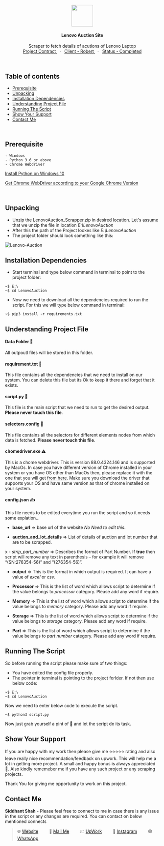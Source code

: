 
<p align="center">
    <img src="https://user-images.githubusercontent.com/59141234/93002341-ff261d00-f553-11ea-874d-19ab5cb1068f.png" height="70px" />
</p>
<h4 align="center">
    Lenovo Auction Site
</h4>
<p align="center">
    Scraper to fetch details of acutions of Lenovo Laptop
    <br />
    <a href="https://www.upwork.com/ab/f/contracts/26121831">
        Project Contract
    </a>
    &nbsp;&nbsp;·&nbsp;&nbsp;
    <a href="#">
        Client - Robert
    </a>
    &nbsp;&nbsp;·&nbsp;&nbsp;
    <a href="#">
        Status - Completed
    </a>
</p>

<br />

<!-- Details of Content -->
## Table of contents

 * [Prerequisite](#Prerequisite)
 * [Unpacking](#Unpacking)
 * [Installation Dependencies](#Installation-Dependencies)
 * [Understanding Project File](#Understanding-Project-File)
 * [Running The Script](#Running-The-Script)
 * [Show Your Support](#Show-Your-Support)
 * [Contact Me](#Contact-Me)

<br />

<!-- Prerequisite -->
## Prerequisite
    - Windows
    - Python 3.6 or above
    - Chrome Webdriver

[Install Python on Windows 10](https://phoenixnap.com/kb/how-to-install-python-3-windows)

[Get Chrome WebDriver according to your Google Chrome Version](https://chromedriver.chromium.org/downloads)

<br />

<!-- Unpacking -->
## Unpacking
 - Unzip the LenovoAuction_Scrapper.zip in desired location. Let's assume that we unzip the file in location *E:\LenovoAuction*
 - After this the path of the Project lookes like *E:\LenovoAuction*
 - The project folder should look something like this:

![Lenovo-Auction](https://user-images.githubusercontent.com/59141234/106892475-21daed00-6712-11eb-83f7-3eba48682f14.png)


<!-- Instalation -->
## Installation Dependencies
 - Start terminal and type below command in terminal to point to the project folder:

 ```
 ~$ E:\
 ~$ cd LenovoAuction
 ```

 - Now we need to download all the dependencies required to run the script. For this we will type below command in terminal:

 ```
 ~$ pip3 install -r requirements.txt
 ```


<!-- Understanding File -->
## Understanding Project File

#### Data Folder 🚫
All outpoutl files will be stored in this folder.

#### requirement.txt 🚫
This file contains all the dependencies that we need to install on our system. You can delete this file but its Ok to keep it there and forget that it exists.

#### script.py 🚫
This file is the main script that we need to run to get the desired output. **Please never touch this file**.

#### selectors.config 🚫
This file contains all the selectors for different elements nodes from which data is fetched. **Please never touch this file**.

#### chomedriver.exe ⚠️
This is a chome webdriver. This is version 88.0.4324.146 and is supported by MacOs. In case you have different version of Chrome installed in your system or you have OS other than MacOs then, please replace it with the one that you will get [from here](https://chromedriver.chromium.org/downloads). Make sure you download the driver that supports your OS and have same version as that of chrome installed on your system.

#### config.json ✍️
This file needs to be edited everytime you run the script and so it needs some explation...

 - **base_url** => base url of the website *No Need to edit this*.

 - **auction_and_lot_details** => List of details of auction and lot number that are to be scrapped.

x - *strip_part_number* => Describes the format of Part Number. If **true** then script will remove any text in parenthesis – for example it will remove “(SN:276354-56)” and “(276354-56)”.

 - **output** =>  This is the format in which output is required. It can have a value of *excel* or *csv*.

 - **Processor** =>  This is the list of word which allows script to determine if the value belongs to *processor* category. Please add any word if require.

 - **Memory** =>  This is the list of word which allows script to determine if the value belongs to *memory* category. Please add any word if require.

 - **Storage** =>  This is the list of word which allows script to determine if the value belongs to *storage* category. Please add any word if require.

 - **Part** =>  This is the list of word which allows script to determine if the value belongs to *part number* category. Please add any word if require.


<!-- Running the script -->
## Running The Script
 So before running the script please make sure of two things:

 - You have edited the config file properly.
 - The pointer in terminal is pointing to the project forlder. If not then use below code:

 ```
 ~$ E:\
 ~$ cd LenovoAuction
 ```

Now we need to enter below code to execute the script.

```
~$ python3 script.py
```

Now just grab yourself a pint of 🍺 and let the script do its task.


<!-- Asking for Supports -->
## Show Your Support
If you are happy with my work then please give me :star::star::star::star::star: rating and also leave really nice recommendation/feedback on upwork. This will help me a lot in getting more project. A small and happy bonus is always appreciated 🤩. Also kindly rememeber me if you have any such project or any scraping projects. <p />Thank You for giving me opportunity to work on this project.


<!-- Displaying message about me -->
## Contact Me

**Siddhant Shah** - Please feel free to connect to me in case there is any issue in the script or any changes are required. You can contact on below mentioned connects

>🌐 [Website](https://gist.github.com/siddhantshah1986 "My Website")
&emsp;&emsp; 📮 [Mail Me](mailto:siddhant.shah.1986@gmail.com "siddhant.shah.1986@gmail.com")
&emsp;&emsp; 💹 [UpWork](https://www.upwork.com/fl/geekysid "Upwork")
&emsp;&emsp; 🌇 [Instagram](https://www.instagram.com/geekysid "Instagram")
&emsp;&emsp; 🟢 [WhatsApp](https://api.whatsapp.com/send?phone=+918584852091 "WhatsApp")
